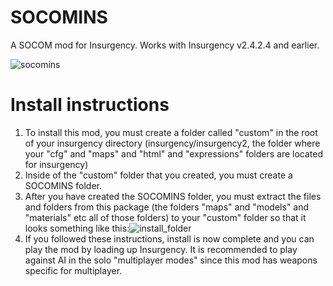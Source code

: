 # SOCOMINS
A SOCOM mod for Insurgency. Works with Insurgency v2.4.2.4 and earlier.

![socomins](https://user-images.githubusercontent.com/33754783/141178524-63151c35-b348-41fd-9bbd-6ee7fd0ad98f.png)

# Install instructions

1) To install this mod, you must create a folder called "custom" in the root of your insurgency directory (insurgency/insurgency2, the folder where your "cfg" and "maps" and "html" and "expressions" folders are located for insurgency)
2) Inside of the "custom" folder that you created, you must create a SOCOMINS folder.
3) After you have created the SOCOMINS folder, you must extract the files and folders from this package (the folders "maps" and "models" and "materials" etc all of those folders) to your "custom" folder so that it looks something like this:![install_folder](https://user-images.githubusercontent.com/33754783/141179259-449f9481-5bde-47a5-be8a-f63ddcf6fefb.png)
4) If you followed these instructions, install is now complete and you can play the mod by loading up Insurgency. It is recommended to play against AI in the solo "multiplayer modes" since this mod has weapons specific for multiplayer.
